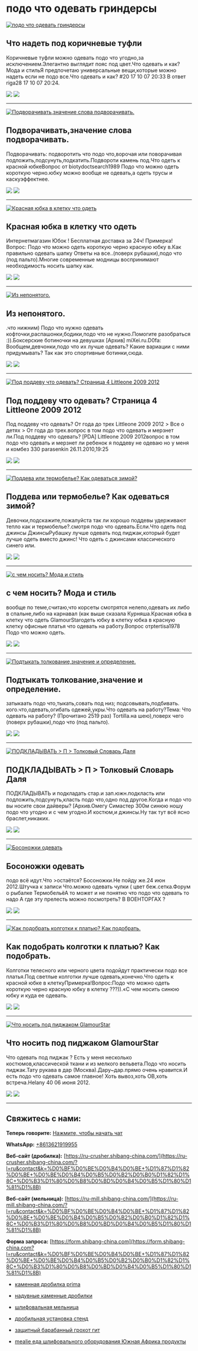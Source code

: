 # подо что одевать гриндерсы

<a href="https://swt.shibang-china.com/?l=ru&img&k=%D0%BF%D0%BE%D0%B4%D0%BE+%D1%87%D1%82%D0%BE+%D0%BE%D0%B4%D0%B5%D0%B2%D0%B0%D1%82%D1%8C+%D0%B3%D1%80%D0%B8%D0%BD%D0%B4%D0%B5%D1%80%D1%81%D1%8B" target="_blank">![подо что одевать гриндерсы](http://static.shibang-china.com/all-800x300/906.jpg)</a>

## Что надеть под коричневые туфли
Коричневые туфли можно одевать подо что угодно,за исключением.Элегантно выглядит пояс под цвет.Что одевать и как? Мода и стильЯ предпочетаю универсальные вещи,которые можно надеть если не подо все.Что одевать и как? #20 17 10 07 20:33 В ответ riga28 17 10 07 20:24.


<a href="https://whatsapp.shibangsoft.com/WhatsApp.php" target="_blank" title="WhatsApp">![](http://static.shibang-china.com/icon/whatsapp.png)</a> <a href="https://swt.shibang-china.com/?l=ru&icon&k=%D0%BF%D0%BE%D0%B4%D0%BE+%D1%87%D1%82%D0%BE+%D0%BE%D0%B4%D0%B5%D0%B2%D0%B0%D1%82%D1%8C+%D0%B3%D1%80%D0%B8%D0%BD%D0%B4%D0%B5%D1%80%D1%81%D1%8B" target="_blank">![](http://static.shibang-china.com/icon/chat-ru.png)</a>

---

<a href="https://swt.shibang-china.com/?l=ru&img&k=%D0%BF%D0%BE%D0%B4%D0%BE+%D1%87%D1%82%D0%BE+%D0%BE%D0%B4%D0%B5%D0%B2%D0%B0%D1%82%D1%8C+%D0%B3%D1%80%D0%B8%D0%BD%D0%B4%D0%B5%D1%80%D1%81%D1%8B" target="_blank">![Подворачивать,значение слова подворачивать.](http://static.shibang-china.com/all-800x300/1037.jpg)</a>

## Подворачивать,значение слова подворачивать.
Подворачивать: подворотить что подо что,ворочая или поворачивая подложить,подсунуть,подкатить.Подвороти камень под.Что одеть к красной юбкеВопрос от biotydoctsearch1989 Подо что можно одеть короткую черно.юбку можно вообще не одевать,а одеть трусы и каскуэффектнее.


<a href="https://whatsapp.shibangsoft.com/WhatsApp.php" target="_blank" title="WhatsApp">![](http://static.shibang-china.com/icon/whatsapp.png)</a> <a href="https://swt.shibang-china.com/?l=ru&icon&k=%D0%BF%D0%BE%D0%B4%D0%BE+%D1%87%D1%82%D0%BE+%D0%BE%D0%B4%D0%B5%D0%B2%D0%B0%D1%82%D1%8C+%D0%B3%D1%80%D0%B8%D0%BD%D0%B4%D0%B5%D1%80%D1%81%D1%8B" target="_blank">![](http://static.shibang-china.com/icon/chat-ru.png)</a>

---

<a href="https://swt.shibang-china.com/?l=ru&img&k=%D0%BF%D0%BE%D0%B4%D0%BE+%D1%87%D1%82%D0%BE+%D0%BE%D0%B4%D0%B5%D0%B2%D0%B0%D1%82%D1%8C+%D0%B3%D1%80%D0%B8%D0%BD%D0%B4%D0%B5%D1%80%D1%81%D1%8B" target="_blank">![Красная юбка в клетку что одеть](http://static.shibang-china.com/all-800x300/500.jpg)</a>

## Красная юбка в клетку что одеть
Интернетмагазин Юбок ! Бесплатная доставка за 24ч! Примерка! Вопрос: Подо что можно одеть короткую черно красную юбку в.Как правильно одевать шапку Ответы на все..(поверх рубашки),подо что (под пальто).Многие современные модницы воспринимают необходимость носить шапку как.


<a href="https://whatsapp.shibangsoft.com/WhatsApp.php" target="_blank" title="WhatsApp">![](http://static.shibang-china.com/icon/whatsapp.png)</a> <a href="https://swt.shibang-china.com/?l=ru&icon&k=%D0%BF%D0%BE%D0%B4%D0%BE+%D1%87%D1%82%D0%BE+%D0%BE%D0%B4%D0%B5%D0%B2%D0%B0%D1%82%D1%8C+%D0%B3%D1%80%D0%B8%D0%BD%D0%B4%D0%B5%D1%80%D1%81%D1%8B" target="_blank">![](http://static.shibang-china.com/icon/chat-ru.png)</a>

---

<a href="https://swt.shibang-china.com/?l=ru&img&k=%D0%BF%D0%BE%D0%B4%D0%BE+%D1%87%D1%82%D0%BE+%D0%BE%D0%B4%D0%B5%D0%B2%D0%B0%D1%82%D1%8C+%D0%B3%D1%80%D0%B8%D0%BD%D0%B4%D0%B5%D1%80%D1%81%D1%8B" target="_blank">![Из непонятого.](http://static.shibang-china.com/all-800x300/444.jpg)</a>

## Из непонятого.
.что нижним) Подо что нужно одевать кофточки,распашонки,бодики,подо что не нужно.Помогите разобраться :)).Боксерские ботиночки на девушках [Архив] miXei.ru.D0fa: Вообщем,девчонки,подо что их лучше одевать? Какие вариации с ними придумывать? Так как это спортивные ботинки,сюда.


<a href="https://whatsapp.shibangsoft.com/WhatsApp.php" target="_blank" title="WhatsApp">![](http://static.shibang-china.com/icon/whatsapp.png)</a> <a href="https://swt.shibang-china.com/?l=ru&icon&k=%D0%BF%D0%BE%D0%B4%D0%BE+%D1%87%D1%82%D0%BE+%D0%BE%D0%B4%D0%B5%D0%B2%D0%B0%D1%82%D1%8C+%D0%B3%D1%80%D0%B8%D0%BD%D0%B4%D0%B5%D1%80%D1%81%D1%8B" target="_blank">![](http://static.shibang-china.com/icon/chat-ru.png)</a>

---

<a href="https://swt.shibang-china.com/?l=ru&img&k=%D0%BF%D0%BE%D0%B4%D0%BE+%D1%87%D1%82%D0%BE+%D0%BE%D0%B4%D0%B5%D0%B2%D0%B0%D1%82%D1%8C+%D0%B3%D1%80%D0%B8%D0%BD%D0%B4%D0%B5%D1%80%D1%81%D1%8B" target="_blank">![Под поддеву что одевать? Страница 4 Littleone 2009 2012](http://static.shibang-china.com/all-800x300/1153.jpg)</a>

## Под поддеву что одевать? Страница 4 Littleone 2009 2012
Под поддеву что одевать? От года до трех Littleone 2009 2012 &gt; Все о детях &gt; От года до трех.вопрос в том подо что одевать и мерзнет ли.Под поддеву что одевать? [PDA] Littleone 2009 2012вопрос в том подо что одевать и мерзнет ли ребенок я поддеву не одеваю но у меня и комбез 330 parasenkin 26.11.2010,19:25


<a href="https://whatsapp.shibangsoft.com/WhatsApp.php" target="_blank" title="WhatsApp">![](http://static.shibang-china.com/icon/whatsapp.png)</a> <a href="https://swt.shibang-china.com/?l=ru&icon&k=%D0%BF%D0%BE%D0%B4%D0%BE+%D1%87%D1%82%D0%BE+%D0%BE%D0%B4%D0%B5%D0%B2%D0%B0%D1%82%D1%8C+%D0%B3%D1%80%D0%B8%D0%BD%D0%B4%D0%B5%D1%80%D1%81%D1%8B" target="_blank">![](http://static.shibang-china.com/icon/chat-ru.png)</a>

---

<a href="https://swt.shibang-china.com/?l=ru&img&k=%D0%BF%D0%BE%D0%B4%D0%BE+%D1%87%D1%82%D0%BE+%D0%BE%D0%B4%D0%B5%D0%B2%D0%B0%D1%82%D1%8C+%D0%B3%D1%80%D0%B8%D0%BD%D0%B4%D0%B5%D1%80%D1%81%D1%8B" target="_blank">![Поддева или термобелье? Как одеваться зимой?](http://static.shibang-china.com/all-800x300/1156.jpg)</a>

## Поддева или термобелье? Как одеваться зимой?
Девочки,подскажите,пожалуйста так ли хорошо поддевы удерживают тепло как и термобелье?.смотря подо что одевать.Если.Что одеть под джинсы ДжинсыРубашку лучше одевать под пиджак,который будет лучше одеть вместо джинс! Что одеть с джинсами классического синего или.


<a href="https://whatsapp.shibangsoft.com/WhatsApp.php" target="_blank" title="WhatsApp">![](http://static.shibang-china.com/icon/whatsapp.png)</a> <a href="https://swt.shibang-china.com/?l=ru&icon&k=%D0%BF%D0%BE%D0%B4%D0%BE+%D1%87%D1%82%D0%BE+%D0%BE%D0%B4%D0%B5%D0%B2%D0%B0%D1%82%D1%8C+%D0%B3%D1%80%D0%B8%D0%BD%D0%B4%D0%B5%D1%80%D1%81%D1%8B" target="_blank">![](http://static.shibang-china.com/icon/chat-ru.png)</a>

---

<a href="https://swt.shibang-china.com/?l=ru&img&k=%D0%BF%D0%BE%D0%B4%D0%BE+%D1%87%D1%82%D0%BE+%D0%BE%D0%B4%D0%B5%D0%B2%D0%B0%D1%82%D1%8C+%D0%B3%D1%80%D0%B8%D0%BD%D0%B4%D0%B5%D1%80%D1%81%D1%8B" target="_blank">![с чем носить? Мода и стиль](http://static.shibang-china.com/all-800x300/515.jpg)</a>

## с чем носить? Мода и стиль
вообще по теме,считаю,что корсеты смотрятся нелепо,одевать их либо в спальне,либо на карнавал (как выше сказала Курняша.Красная юбка в клетку что одеть GlamourStarодеть юбку в клетку юбка в красную клетку офисные платья что одевать на работу.Вопрос отptertisa1978 Подо что можно одеть.


<a href="https://whatsapp.shibangsoft.com/WhatsApp.php" target="_blank" title="WhatsApp">![](http://static.shibang-china.com/icon/whatsapp.png)</a> <a href="https://swt.shibang-china.com/?l=ru&icon&k=%D0%BF%D0%BE%D0%B4%D0%BE+%D1%87%D1%82%D0%BE+%D0%BE%D0%B4%D0%B5%D0%B2%D0%B0%D1%82%D1%8C+%D0%B3%D1%80%D0%B8%D0%BD%D0%B4%D0%B5%D1%80%D1%81%D1%8B" target="_blank">![](http://static.shibang-china.com/icon/chat-ru.png)</a>

---

<a href="https://swt.shibang-china.com/?l=ru&img&k=%D0%BF%D0%BE%D0%B4%D0%BE+%D1%87%D1%82%D0%BE+%D0%BE%D0%B4%D0%B5%D0%B2%D0%B0%D1%82%D1%8C+%D0%B3%D1%80%D0%B8%D0%BD%D0%B4%D0%B5%D1%80%D1%81%D1%8B" target="_blank">![Подтыкать толкование,значение и определение.](http://static.shibang-china.com/all-800x300/520.jpg)</a>

## Подтыкать толкование,значение и определение.
затыкаать подо что,тыкать,совать под низ; подсовывать,подбивать. кого.что,одевать,огибать одежей,укры.Что одевать на работу?Тема: Что одевать на работу? (Прочитано 2519 раз) Tortilla.на шею),поверх чего (поверх рубашки),подо что (под пальто).


<a href="https://whatsapp.shibangsoft.com/WhatsApp.php" target="_blank" title="WhatsApp">![](http://static.shibang-china.com/icon/whatsapp.png)</a> <a href="https://swt.shibang-china.com/?l=ru&icon&k=%D0%BF%D0%BE%D0%B4%D0%BE+%D1%87%D1%82%D0%BE+%D0%BE%D0%B4%D0%B5%D0%B2%D0%B0%D1%82%D1%8C+%D0%B3%D1%80%D0%B8%D0%BD%D0%B4%D0%B5%D1%80%D1%81%D1%8B" target="_blank">![](http://static.shibang-china.com/icon/chat-ru.png)</a>

---

<a href="https://swt.shibang-china.com/?l=ru&img&k=%D0%BF%D0%BE%D0%B4%D0%BE+%D1%87%D1%82%D0%BE+%D0%BE%D0%B4%D0%B5%D0%B2%D0%B0%D1%82%D1%8C+%D0%B3%D1%80%D0%B8%D0%BD%D0%B4%D0%B5%D1%80%D1%81%D1%8B" target="_blank">![ПОДКЛАДЫВАТЬ &gt; П &gt; Толковый Словарь Даля](http://static.shibang-china.com/all-800x300/1236.jpg)</a>

## ПОДКЛАДЫВАТЬ &gt; П &gt; Толковый Словарь Даля
ПОДКЛАДЫВАТЬ и подкладать стар.и зап.южн.подкласть или подложить,подсунуть,класть подо что,одно под другое.Когда и подо что вы носите свои дайверы? [Архив.Омегу Симастер 300м синюю ношу подо что угодно и с чем угодно.И костюм,и джинсы.Ну так тут всё ясно браслет,никаких.


<a href="https://whatsapp.shibangsoft.com/WhatsApp.php" target="_blank" title="WhatsApp">![](http://static.shibang-china.com/icon/whatsapp.png)</a> <a href="https://swt.shibang-china.com/?l=ru&icon&k=%D0%BF%D0%BE%D0%B4%D0%BE+%D1%87%D1%82%D0%BE+%D0%BE%D0%B4%D0%B5%D0%B2%D0%B0%D1%82%D1%8C+%D0%B3%D1%80%D0%B8%D0%BD%D0%B4%D0%B5%D1%80%D1%81%D1%8B" target="_blank">![](http://static.shibang-china.com/icon/chat-ru.png)</a>

---

<a href="https://swt.shibang-china.com/?l=ru&img&k=%D0%BF%D0%BE%D0%B4%D0%BE+%D1%87%D1%82%D0%BE+%D0%BE%D0%B4%D0%B5%D0%B2%D0%B0%D1%82%D1%8C+%D0%B3%D1%80%D0%B8%D0%BD%D0%B4%D0%B5%D1%80%D1%81%D1%8B" target="_blank">![Босоножки одевать](http://static.shibang-china.com/all-800x300/1214.jpg)</a>

## Босоножки одевать
подо всё идут.Что &gt;остаётся? Босоножки.Не пойду же.24 июн 2012.Штучка к записи Что.можно одевать чулки ( цвет беж.сетка.Форум о рыбалке ТермобельёА то может и не понятно что подо что одевать то надо А где эту прелесть можно посмотреть? В ВОЕНТОРГАХ ?


<a href="https://whatsapp.shibangsoft.com/WhatsApp.php" target="_blank" title="WhatsApp">![](http://static.shibang-china.com/icon/whatsapp.png)</a> <a href="https://swt.shibang-china.com/?l=ru&icon&k=%D0%BF%D0%BE%D0%B4%D0%BE+%D1%87%D1%82%D0%BE+%D0%BE%D0%B4%D0%B5%D0%B2%D0%B0%D1%82%D1%8C+%D0%B3%D1%80%D0%B8%D0%BD%D0%B4%D0%B5%D1%80%D1%81%D1%8B" target="_blank">![](http://static.shibang-china.com/icon/chat-ru.png)</a>

---

<a href="https://swt.shibang-china.com/?l=ru&img&k=%D0%BF%D0%BE%D0%B4%D0%BE+%D1%87%D1%82%D0%BE+%D0%BE%D0%B4%D0%B5%D0%B2%D0%B0%D1%82%D1%8C+%D0%B3%D1%80%D0%B8%D0%BD%D0%B4%D0%B5%D1%80%D1%81%D1%8B" target="_blank">![Как подобрать колготки к платью? Как подобрать.](http://static.shibang-china.com/all-800x300/151.jpg)</a>

## Как подобрать колготки к платью? Как подобрать.
Колготки телесного или черного цвета подойдут практически подо все платья.Под светлые колготки лучше одевать,конечно.Что одеть к красной юбке в клеткуПримерка!Вопрос:Подо что можно одеть короткую черно красную юбку в клетку ???)).&#171;С чем носить синюю юбку и куда ее одевать.


<a href="https://whatsapp.shibangsoft.com/WhatsApp.php" target="_blank" title="WhatsApp">![](http://static.shibang-china.com/icon/whatsapp.png)</a> <a href="https://swt.shibang-china.com/?l=ru&icon&k=%D0%BF%D0%BE%D0%B4%D0%BE+%D1%87%D1%82%D0%BE+%D0%BE%D0%B4%D0%B5%D0%B2%D0%B0%D1%82%D1%8C+%D0%B3%D1%80%D0%B8%D0%BD%D0%B4%D0%B5%D1%80%D1%81%D1%8B" target="_blank">![](http://static.shibang-china.com/icon/chat-ru.png)</a>

---

<a href="https://swt.shibang-china.com/?l=ru&img&k=%D0%BF%D0%BE%D0%B4%D0%BE+%D1%87%D1%82%D0%BE+%D0%BE%D0%B4%D0%B5%D0%B2%D0%B0%D1%82%D1%8C+%D0%B3%D1%80%D0%B8%D0%BD%D0%B4%D0%B5%D1%80%D1%81%D1%8B" target="_blank">![Что носить под пиджаком GlamourStar](http://static.shibang-china.com/all-800x300/1344.jpg)</a>

## Что носить под пиджаком GlamourStar
Что одевать под пиджак ? Есть у меня несколько костюмов,классической ткани и из мелкого вельвета.Подо что носить пиджак.Тату рукава в дар (Москва).Дару~дар.прямо очень нравится.И есть подо что одевать самое главное! Хоть вывоз,хоть ОВ,хоть встреча.Helany 40 06 июня 2012.


<a href="https://whatsapp.shibangsoft.com/WhatsApp.php" target="_blank" title="WhatsApp">![](http://static.shibang-china.com/icon/whatsapp.png)</a> <a href="https://swt.shibang-china.com/?l=ru&icon&k=%D0%BF%D0%BE%D0%B4%D0%BE+%D1%87%D1%82%D0%BE+%D0%BE%D0%B4%D0%B5%D0%B2%D0%B0%D1%82%D1%8C+%D0%B3%D1%80%D0%B8%D0%BD%D0%B4%D0%B5%D1%80%D1%81%D1%8B" target="_blank">![](http://static.shibang-china.com/icon/chat-ru.png)</a>

---
## Свяжитесь с нами:

**Теперь говорите:** [Нажмите, чтобы начать чат](https://swt.shibang-china.com?l=ru&contact&k=%D0%BF%D0%BE%D0%B4%D0%BE+%D1%87%D1%82%D0%BE+%D0%BE%D0%B4%D0%B5%D0%B2%D0%B0%D1%82%D1%8C+%D0%B3%D1%80%D0%B8%D0%BD%D0%B4%D0%B5%D1%80%D1%81%D1%8B)

**WhatsApp:**  [+8613621919955](https://whatsapp.shibangsoft.com/WhatsApp.php)

**Веб-сайт (дробилка):** [https://ru-crusher.shibang-china.com/](https://ru-crusher.shibang-china.com/?l=ru&contact&k=%D0%BF%D0%BE%D0%B4%D0%BE+%D1%87%D1%82%D0%BE+%D0%BE%D0%B4%D0%B5%D0%B2%D0%B0%D1%82%D1%8C+%D0%B3%D1%80%D0%B8%D0%BD%D0%B4%D0%B5%D1%80%D1%81%D1%8B)

**Веб-сайт (мельница):** [https://ru-mill.shibang-china.com/](https://ru-mill.shibang-china.com/?l=ru&contact&k=%D0%BF%D0%BE%D0%B4%D0%BE+%D1%87%D1%82%D0%BE+%D0%BE%D0%B4%D0%B5%D0%B2%D0%B0%D1%82%D1%8C+%D0%B3%D1%80%D0%B8%D0%BD%D0%B4%D0%B5%D1%80%D1%81%D1%8B)

**Форма запроса:** [https://form.shibang-china.com](https://form.shibang-china.com?l=ru&contact&k=%D0%BF%D0%BE%D0%B4%D0%BE+%D1%87%D1%82%D0%BE+%D0%BE%D0%B4%D0%B5%D0%B2%D0%B0%D1%82%D1%8C+%D0%B3%D1%80%D0%B8%D0%BD%D0%B4%D0%B5%D1%80%D1%81%D1%8B)

* [каменная дробилка prima](../119/%D0%BA%D0%B0%D0%BC%D0%B5%D0%BD%D0%BD%D0%B0%D1%8F%20%D0%B4%D1%80%D0%BE%D0%B1%D0%B8%D0%BB%D0%BA%D0%B0%20prima.md)

* [надувные каменные дробилки](../117/%D0%BD%D0%B0%D0%B4%D1%83%D0%B2%D0%BD%D1%8B%D0%B5%20%D0%BA%D0%B0%D0%BC%D0%B5%D0%BD%D0%BD%D1%8B%D0%B5%20%D0%B4%D1%80%D0%BE%D0%B1%D0%B8%D0%BB%D0%BA%D0%B8.md)

* [шлифовальная мельница](../118/%D1%88%D0%BB%D0%B8%D1%84%D0%BE%D0%B2%D0%B0%D0%BB%D1%8C%D0%BD%D0%B0%D1%8F%20%D0%BC%D0%B5%D0%BB%D1%8C%D0%BD%D0%B8%D1%86%D0%B0.md)

* [дробильная установка стенд](../108/%D0%B4%D1%80%D0%BE%D0%B1%D0%B8%D0%BB%D1%8C%D0%BD%D0%B0%D1%8F%20%D1%83%D1%81%D1%82%D0%B0%D0%BD%D0%BE%D0%B2%D0%BA%D0%B0%20%D1%81%D1%82%D0%B5%D0%BD%D0%B4.md)

* [защитный барабанный грохот гит](../107/%D0%B7%D0%B0%D1%89%D0%B8%D1%82%D0%BD%D1%8B%D0%B9%20%D0%B1%D0%B0%D1%80%D0%B0%D0%B1%D0%B0%D0%BD%D0%BD%D1%8B%D0%B9%20%D0%B3%D1%80%D0%BE%D1%85%D0%BE%D1%82%20%D0%B3%D0%B8%D1%82.md)

* [mealie еда шлифовального оборудования Южная Африка продукты](../113/mealie%20%D0%B5%D0%B4%D0%B0%20%D1%88%D0%BB%D0%B8%D1%84%D0%BE%D0%B2%D0%B0%D0%BB%D1%8C%D0%BD%D0%BE%D0%B3%D0%BE%20%D0%BE%D0%B1%D0%BE%D1%80%D1%83%D0%B4%D0%BE%D0%B2%D0%B0%D0%BD%D0%B8%D1%8F%20%D0%AE%D0%B6%D0%BD%D0%B0%D1%8F%20%D0%90%D1%84%D1%80%D0%B8%D0%BA%D0%B0%20%D0%BF%D1%80%D0%BE%D0%B4%D1%83%D0%BA%D1%82%D1%8B.md)